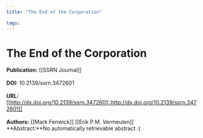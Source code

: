 ```yaml
---
title: "The End of the Corporation"

tags: 
---
```


# The End of the Corporation

**Publication:** [[SSRN Journal]]<br><br>**DOI:** 10.2139/ssrn.3472601                                                                      
<br>**URL:**[[http://dx.doi.org/10.2139/ssrn.3472601::http://dx.doi.org/10.2139/ssrn.3472601]]<br><br>**Authors:** [[Mark Fenwick]] [[Erik P.M. Vermeulen]] <br>**Abstract:**No automatically retrievable abstract :(

